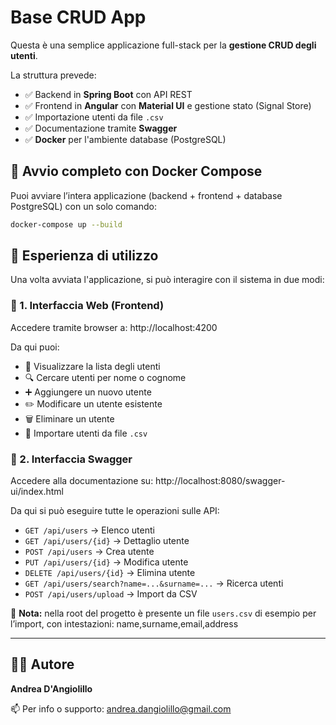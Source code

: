 # Base CRUD App

Questa è una semplice applicazione full-stack per la **gestione CRUD degli utenti**.

La struttura prevede:

- ✅ Backend in **Spring Boot** con API REST
- ✅ Frontend in **Angular** con **Material UI** e gestione stato (Signal Store)
- ✅ Importazione utenti da file `.csv`
- ✅ Documentazione tramite **Swagger**
- ✅ **Docker** per l'ambiente database (PostgreSQL)

## 🐳 Avvio completo con Docker Compose

Puoi avviare l’intera applicazione (backend + frontend + database PostgreSQL) con un solo comando:

```bash
docker-compose up --build
```

## 🧭 Esperienza di utilizzo

Una volta avviata l'applicazione, si può interagire con il sistema in due modi:

### 🔹 1. Interfaccia Web (Frontend)

Accedere tramite browser a: http://localhost:4200


Da qui puoi:
- 👀 Visualizzare la lista degli utenti
- 🔍 Cercare utenti per nome o cognome
- ➕ Aggiungere un nuovo utente
- ✏️ Modificare un utente esistente
- 🗑️ Eliminare un utente
- 📁 Importare utenti da file `.csv`

### 🔹 2. Interfaccia Swagger

Accedere alla documentazione su: http://localhost:8080/swagger-ui/index.html


Da qui si può eseguire tutte le operazioni sulle API:

- `GET /api/users` → Elenco utenti
- `GET /api/users/{id}` → Dettaglio utente
- `POST /api/users` → Crea utente
- `PUT /api/users/{id}` → Modifica utente
- `DELETE /api/users/{id}` → Elimina utente
- `GET /api/users/search?name=...&surname=...` → Ricerca utenti
- `POST /api/users/upload` → Import da CSV

📎 **Nota:** nella root del progetto è presente un file `users.csv` di esempio per l’import, con intestazioni: name,surname,email,address

---

## 👨‍💻 Autore

**Andrea D'Angiolillo**

📫 Per info o supporto: [andrea.dangiolillo@gmail.com](mailto:andrea.dangiolillo@gmail.com)
